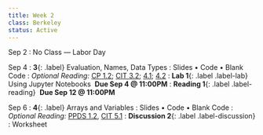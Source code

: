 ```yaml
---
title: Week 2 
class: Berkeley
status: Active
---
```



Sep 2
: No Class — Labor Day

Sep 4
: **3**{: .label} Evaluation, Names, Data Types
  : Slides &#8226; Code &#8226; Blank Code
: *Optional Reading:* [CP 1.2](https://www.composingprograms.com/pages/12-elements-of-programming.html); [CIT 3.2](https://inferentialthinking.com/chapters/03/2/Names.html); [4.1](https://www.inferentialthinking.com/chapters/04/1/Numbers.html); [4.2](https://inferentialthinking.com/chapters/04/2/Strings.html)
: **Lab 1**{: .label .label-lab} Using Jupyter Notebooks &nbsp;**Due Sep 4 @ 11:00PM**
: **Reading 1**{: .label .label-reading} &nbsp;**Due Sep 12 @ 11:00PM**


Sep 6
: **4**{: .label} Arrays and Variables
  : Slides &#8226; Code &#8226; Blank Code
: *Optional Reading:* [PPDS 1.2](https://www.tomasbeuzen.com/python-programming-for-data-science/chapters/chapter1-basics.html#none), [CIT 5.1](https://inferentialthinking.com/chapters/05/1/Arrays.html)
: **Discussion 2**{: .label .label-discussion}
  : Worksheet
  <!--&#8226; [Solutions](./assignments/disc01-sols.pdf) -->